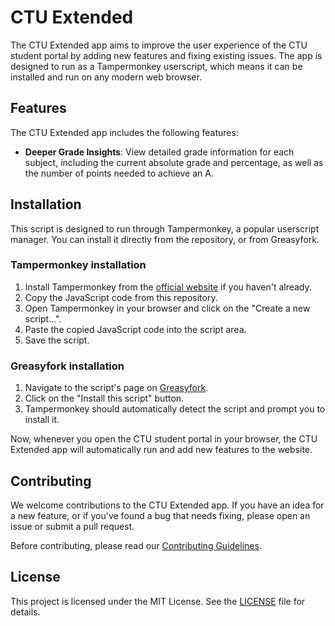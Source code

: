 # CTU Extended

The CTU Extended app aims to improve the user experience of the CTU student portal by adding new features and fixing existing issues. The app is designed to run as a Tampermonkey userscript, which means it can be installed and run on any modern web browser.

## Features

The CTU Extended app includes the following features:

- **Deeper Grade Insights**: View detailed grade information for each subject, including the current absolute grade and percentage, as well as the number of points needed to achieve an A.

## Installation

This script is designed to run through Tampermonkey, a popular userscript manager. You can install it directly from the repository, or from Greasyfork.

### Tampermonkey installation

1. Install Tampermonkey from the [official website](https://www.tampermonkey.net/) if you haven't already.
2. Copy the JavaScript code from this repository.
3. Open Tampermonkey in your browser and click on the "Create a new script...".
4. Paste the copied JavaScript code into the script area.
5. Save the script.

### Greasyfork installation

1. Navigate to the script's page on [Greasyfork](https://greasyfork.org/en/scripts/490426-ctu-grade-calculator).
2. Click on the "Install this script" button.
3. Tampermonkey should automatically detect the script and prompt you to install it.

Now, whenever you open the CTU student portal in your browser, the CTU Extended app will automatically run and add new features to the website.

## Contributing

We welcome contributions to the CTU Extended app. If you have an idea for a new feature, or if you've found a bug that needs fixing, please open an issue or submit a pull request.

Before contributing, please read our [Contributing Guidelines](CONTRIBUTING.md).

## License

This project is licensed under the MIT License. See the [LICENSE](LICENSE) file for details.
